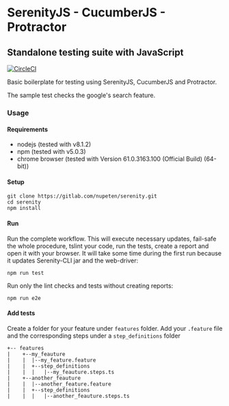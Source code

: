 # SerenityJS - CucumberJS - Protractor  
## Standalone testing suite with JavaScript
[![CircleCI](https://circleci.com/gh/SpiralOutDotEu/SerenityJS-Cucumber-Protractor-StandAlone.svg?style=svg)](https://circleci.com/gh/SpiralOutDotEu/SerenityJS-Cucumber-Protractor-StandAlone)

Basic boilerplate for testing using SerenityJS, CucumberJS and Protractor.

The sample test checks the google's search feature.

### Usage

#### Requirements

* nodejs (tested with v8.1.2)
* npm (tested with v5.0.3)
* chrome browser (tested with Version 61.0.3163.100 (Official Build) (64-bit))

#### Setup
```
git clone https://gitlab.com/nupeten/serenity.git
cd serenity
npm install
```

#### Run

Run the complete workflow. This will execute necessary updates, fail-safe the whole procedure, tslint your code, run the tests, create a report and open it with your browser.
It will take some time during the first run because it updates Serenity-CLI jar and the web-driver: 
```
npm run test
```

Run only the lint checks and tests without creating reports:
```
npm run e2e
```

#### Add tests

Create a folder for your feature under `features` folder. Add your `.feature` file and the corresponding steps under a `step_definitions` folder
```
+-- features
|    +--my_feauture
|    |  |--my_feature.feature
|    |  +--step_definitions
|    |  |   |--my_feauture.steps.ts
|    +--another_feauture
|    |  |--another_feature.feature
|    |  +--step_definitions
|    |  |   |--another_feauture.steps.ts

```

